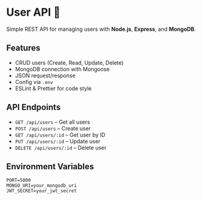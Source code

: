# User API 🚀

Simple REST API for managing users with **Node.js**, **Express**, and **MongoDB**.

## Features
- CRUD users (Create, Read, Update, Delete)
- MongoDB connection with Mongoose
- JSON request/response
- Config via `.env`
- ESLint & Prettier for code style


## API Endpoints

* `GET /api/users` – Get all users
* `POST /api/users` – Create user
* `GET /api/users/:id` – Get user by ID
* `PUT /api/users/:id` – Update user
* `DELETE /api/users/:id` – Delete user

## Environment Variables

```env
PORT=5000
MONGO_URI=your_mongodb_uri
JWT_SECRET=your_jwt_secret
```
